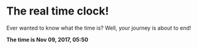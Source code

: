 # The real time clock!

Ever wanted to know what the time is? Well, your journey is about to end!

**The time is Nov 09, 2017, 05:50**